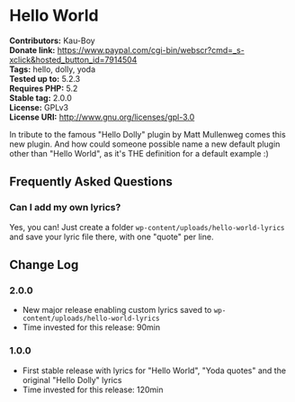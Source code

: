 # Hello World #
**Contributors:** Kau-Boy  
**Donate link:** https://www.paypal.com/cgi-bin/webscr?cmd=_s-xclick&hosted_button_id=7914504  
**Tags:** hello, dolly, yoda  
**Tested up to:** 5.2.3  
**Requires PHP:** 5.2  
**Stable tag:** 2.0.0  
**License:** GPLv3  
**License URI:** http://www.gnu.org/licenses/gpl-3.0  


In tribute to the famous "Hello Dolly" plugin by Matt Mullenweg comes this new plugin. And how could someone possible name a new default plugin other than "Hello World", as it's THE definition for a default example :)

## Frequently Asked Questions ##

### Can I add my own lyrics? ###

Yes, you can! Just create a folder `wp-content/uploads/hello-world-lyrics` and save your lyric file there, with one "quote" per line.

## Change Log ##

### 2.0.0 ###
* New major release enabling custom lyrics saved to `wp-content/uploads/hello-world-lyrics`
* Time invested for this release: 90min

### 1.0.0 ###
* First stable release with lyrics for "Hello World", "Yoda quotes" and the original "Hello Dolly" lyrics
* Time invested for this release: 120min